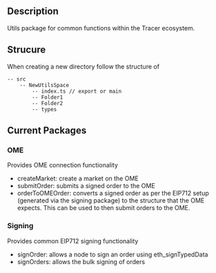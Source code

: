 

## Description
Utils package for common functions within the Tracer ecosystem.


## Strucure
When creating a new directory follow the structure of 

```
-- src
    -- NewUtilsSpace
        -- index.ts // export or main 
        -- Folder1
        -- Folder2
        -- types
```

## Current Packages
### OME
Provides OME connection functionality
- createMarket: create a market on the OME
- submitOrder: submits a signed order to the OME
- orderToOMEOrder: converts a signed order as per the EIP712 setup (generated via the signing package) to the structure that the OME expects. This can be used to then submit orders to the OME.

### Signing
Provides common EIP712 signing functionality
- signOrder: allows a node to sign an order using eth_signTypedData
- signOrders: allows the bulk signing of orders
